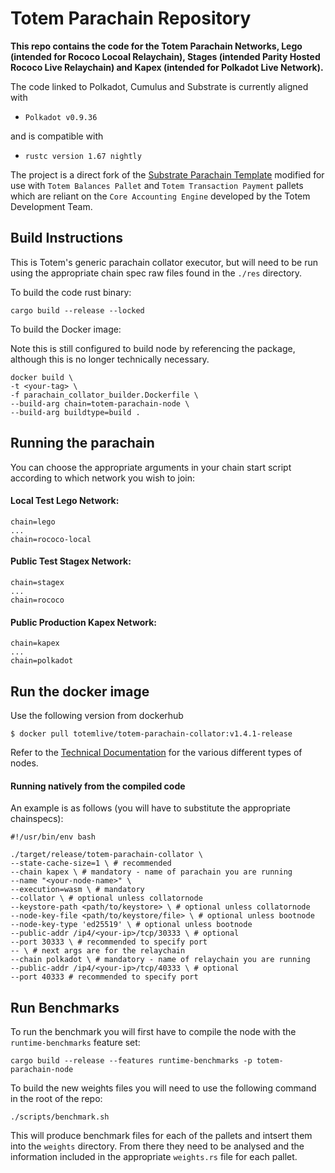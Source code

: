 # Totem Parachain Repository

**This repo contains the code for the Totem Parachain Networks, Lego (intended for Rococo Locoal Relaychain), Stages (intended Parity Hosted Rococo Live Relaychain) and Kapex (intended for Polkadot Live Network).**

The code linked to Polkadot, Cumulus and Substrate is currently aligned with 

* `Polkadot v0.9.36` 

and is compatible with 

* `rustc version 1.67 nightly`

The project is a direct fork of the [Substrate Parachain Template](https://github.com/substrate-developer-hub/substrate-parachain-template) modified for use with `Totem Balances Pallet` and `Totem Transaction Payment` pallets which are reliant on the `Core Accounting Engine` developed by the Totem Development Team.

## Build Instructions

This is Totem's generic parachain collator executor, but will need to be run using the appropriate chain spec raw files found in the `./res` directory.

To build the code rust binary:

    cargo build --release --locked

To build the Docker image:

Note this is still configured to build node by referencing the package, although this is no longer technically necessary.

    docker build \
    -t <your-tag> \
    -f parachain_collator_builder.Dockerfile \
    --build-arg chain=totem-parachain-node \
    --build-arg buildtype=build .

## Running the parachain

You can choose the appropriate arguments in your chain start script according to which network you wish to join:

#### Local Test Lego Network:

    chain=lego
    ...
    chain=rococo-local

#### Public Test Stagex Network:

    chain=stagex
    ...
    chain=rococo

#### Public Production Kapex Network:

    chain=kapex
    ...
    chain=polkadot


## Run the docker image

Use the following version from dockerhub 

    $ docker pull totemlive/totem-parachain-collator:v1.4.1-release

Refer to the [Technical Documentation](https://docs.totemaccounting.com) for the various different types of nodes.

#### Running natively from the compiled code

An example is as follows (you will have to substitute the appropriate chainspecs):

```shell
#!/usr/bin/env bash

./target/release/totem-parachain-collator \
--state-cache-size=1 \ # recommended
--chain kapex \ # mandatory - name of parachain you are running 
--name "<your-node-name>" \
--execution=wasm \ # mandatory
--collator \ # optional unless collatornode
--keystore-path <path/to/keystore> \ # optional unless collatornode
--node-key-file <path/to/keystore/file> \ # optional unless bootnode
--node-key-type 'ed25519' \ # optional unless bootnode
--public-addr /ip4/<your-ip>/tcp/30333 \ # optional
--port 30333 \ # recommended to specify port
-- \ # next args are for the relaychain
--chain polkadot \ # mandatory - name of relaychain you are running
--public-addr /ip4/<your-ip>/tcp/40333 \ # optional
--port 40333 # recommended to specify port
```

## Run Benchmarks

To run the benchmark you will first have to compile the node with the `runtime-benchmarks` feature set:

    cargo build --release --features runtime-benchmarks -p totem-parachain-node   

To build the new weights files you will need to use the following command in the root of the repo:

    ./scripts/benchmark.sh

This will produce benchmark files for each of the pallets and intsert them into the `weights` directory. From there they need to be analysed and the information included in the appropriate `weights.rs` file for each pallet.